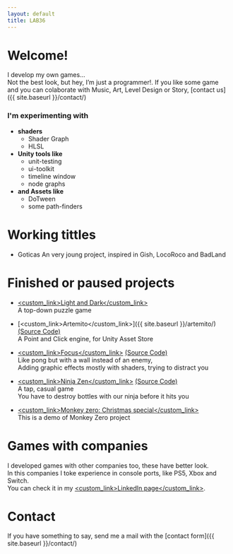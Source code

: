 ```yaml
---
layout: default
title: LAB36
---
```


# Welcome!

I develop my own games... 
<br />Not the best look, but hey, I’m just a programmer!.
If you like some game and you can colaborate with Music, Art, Level Design or Story, [contact us]({{ site.baseurl }}/contact/)

### I'm experimenting with 
- **shaders** 
  - Shader Graph
  - HLSL
- **Unity tools like**
  - unit-testing
  - ui-toolkit
  - timeline window
  - node graphs 
- **and Assets like**
  - DoTween
  - some path-finders

# Working tittles

* Goticas
An very joung project, inspired in Gish, LocoRoco and BadLand

# Finished or paused projects

* [<custom_link>Light and Dark</custom_link>](https://nahuel36.itch.io/light-and-dark)
<br /> A top-down puzzle game

* [<custom_link>Artemito</custom_link>]({{ site.baseurl }}/artemito/)[(Source Code)](https://github.com/nahuel36?tab=repositories&q=artemito&type=&language=&sort=)
<br /> A Point and Click engine, for Unity Asset Store

* [<custom_link>Focus</custom_link>](https://nahuel36.itch.io/focus) [(Source Code)](https://github.com/nahuel36/focus)
<br /> Like pong but with a wall instead of an enemy, 
<br /> Adding graphic effects mostly with shaders, trying to distract you

* [<custom_link>Ninja Zen</custom_link>](https://nahuel36.itch.io/ninja-zen) [(Source Code)](https://github.com/nahuel36/ninja-zen)
<br /> A tap, casual game
<br /> You have to destroy bottles with our ninja before it hits you

* [<custom_link>Monkey zero: Christmas special</custom_link>](https://nahuel36.itch.io/monkey-zero-christmas-special)
<br /> This is a demo of Monkey Zero project

# Games with companies

I developed games with other companies too, these have better look.
<br />In this companies I toke experience in console ports, like PS5, Xbox and Switch. 
<br />You can check it in my [<custom_link>LinkedIn page</custom_link>](https://www.linkedin.com/in/nahuel-muchetti-066abb77/).

# Contact

If you have something to say, send me a mail with the [contact form]({{ site.baseurl }}/contact/)
